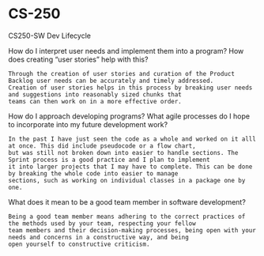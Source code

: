 # CS-250
CS250-SW Dev Lifecycle

How do I interpret user needs and implement them into a program? How does creating “user stories” help with this?

    Through the creation of user stories and curation of the Product Backlog user needs can be accurately and timely addressed. 
    Creation of user stories helps in this process by breaking user needs and suggestions into reasonably sized chunks that 
    teams can then work on in a more effective order.
    
How do I approach developing programs? What agile processes do I hope to incorporate into my future development work?
    
    In the past I have just seen the code as a whole and worked on it alll at once. This did include pseudocode or a flow chart,
    but was still not broken down into easier to handle sections. The Sprint process is a good practice and I plan to implement 
    it into larger projects that I may have to complete. This can be done by breaking the whole code into easier to manage 
    sections, such as working on individual classes in a package one by one.
    
What does it mean to be a good team member in software development?

    Being a good team member means adhering to the correct practices of the methods used by your team, respecting your fellow 
    team members and their decision-making processes, being open with your needs and concerns in a constructive way, and being 
    open yourself to constructive criticism.

